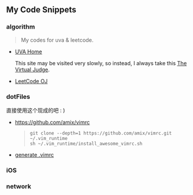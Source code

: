 ## My Code Snippets
### algorithm
> My codes for uva & leetcode.
 * [UVA Home](https://uva.onlinejudge.org/)

   This site may be visited very slowly, so instead, I always take this
   [The Virtual Judge](http://acm.hust.edu.cn/vjudge/problem/toListProblem.action#OJId=UVA&probNum=&title=&source=).

 * [LeetCode OJ](https://leetcode.com/problemset/algorithms/ "LeetCode OJ")

### dotFiles

直接使用这个现成的吧 : )

* https://github.com/amix/vimrc

  > ```
  > git clone --depth=1 https://github.com/amix/vimrc.git ~/.vim_runtime
  > sh ~/.vim_runtime/install_awesome_vimrc.sh
  > ```


* [generate .vimrc](http://www.vim-bootstrap.com/)

### iOS

### network
